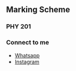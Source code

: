 ## Marking Scheme

### PHY 201


### Connect to me 
* [Whatsapp](https://wa.me/918684899023/?text=Hii)
* [Instagram](https://www.instagram.com/rajesh_potlia/)


